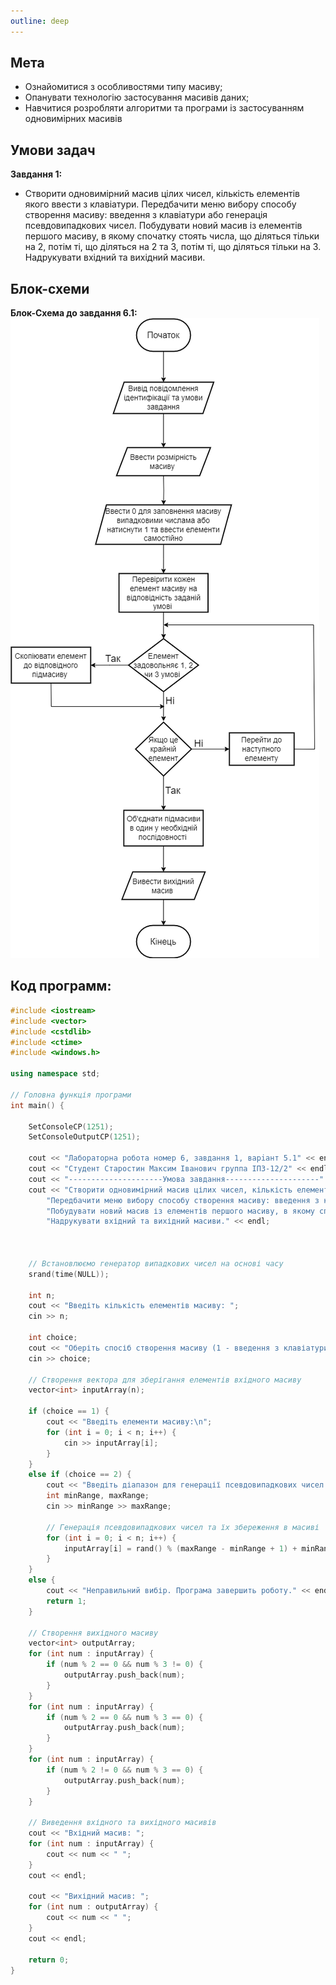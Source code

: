```yaml
---
outline: deep
---
```


## Мета

- Ознайомитися з особливостями типу масиву;
- Опанувати технологію застосування масивів даних;
- Навчитися розробляти алгоритми та програми із застосуванням одновимірних масивів

## Умови задач

**Завдання 1:** 

- Створити одновимірний масив цілих чисел, кількість елементів якого ввести з клавіатури. Передбачити меню вибору способу створення масиву: введення з клавіатури або генерація псевдовипадкових чисел. Побудувати новий масив із елементів першого масиву, в якому спочатку стоять числа, що діляться тільки на 2, потім ті, що діляться на 2 та 3, потім ті, що діляться тільки на 3. Надрукувати вхідний та вихідний масиви.


## Блок-схеми

**Блок-Схема до завдання 6.1:**
![](../assets/lab6.png)

## Код программ:

```cpp
#include <iostream>
#include <vector>
#include <cstdlib>
#include <ctime>
#include <windows.h>

using namespace std;

// Головна функція програми
int main() {

    SetConsoleCP(1251);
    SetConsoleOutputCP(1251);

    cout << "Лабораторна робота номер 6, завдання 1, варiант 5.1" << endl; // вивід повідомлення
    cout << "Студент Старостин Максим Iванович группа IПЗ-12/2" << endl; // вивід повідомлення
    cout << "---------------------Умова завдання---------------------" << endl; // вивід повідомлення
    cout << "Створити одновимірний масив цілих чисел, кількість елементів якого ввести з клавіатури.\n"
        "Передбачити меню вибору способу створення масиву: введення з клавіатури або генерація псевдовипадкових чисел.\n"
        "Побудувати новий масив із елементів першого масиву, в якому спочатку стоять числа, що діляться тільки на 2,\n потім ті, що діляться на 2 та 3, потім ті, що діляться тільки на 3.\n"
        "Надрукувати вхідний та вихідний масиви." << endl;



    // Встановлюємо генератор випадкових чисел на основі часу
    srand(time(NULL));

    int n;
    cout << "Введіть кількість елементів масиву: ";
    cin >> n;

    int choice;
    cout << "Оберіть спосіб створення масиву (1 - введення з клавіатури, 2 - генерація псевдовипадкових чисел): ";
    cin >> choice;

    // Створення вектора для зберігання елементів вхідного масиву
    vector<int> inputArray(n);

    if (choice == 1) {
        cout << "Введіть елементи масиву:\n";
        for (int i = 0; i < n; i++) {
            cin >> inputArray[i];
        }
    }
    else if (choice == 2) {
        cout << "Введіть діапазон для генерації псевдовипадкових чисел (мінімальне та максимальне значення): ";
        int minRange, maxRange;
        cin >> minRange >> maxRange;

        // Генерація псевдовипадкових чисел та їх збереження в масиві
        for (int i = 0; i < n; i++) {
            inputArray[i] = rand() % (maxRange - minRange + 1) + minRange;
        }
    }
    else {
        cout << "Неправильний вибір. Програма завершить роботу." << endl;
        return 1;
    }

    // Створення вихідного масиву
    vector<int> outputArray;
    for (int num : inputArray) {
        if (num % 2 == 0 && num % 3 != 0) {
            outputArray.push_back(num);
        }
    }
    for (int num : inputArray) {
        if (num % 2 == 0 && num % 3 == 0) {
            outputArray.push_back(num);
        }
    }
    for (int num : inputArray) {
        if (num % 2 != 0 && num % 3 == 0) {
            outputArray.push_back(num);
        }
    }

    // Виведення вхідного та вихідного масивів
    cout << "Вхідний масив: ";
    for (int num : inputArray) {
        cout << num << " ";
    }
    cout << endl;

    cout << "Вихідний масив: ";
    for (int num : outputArray) {
        cout << num << " ";
    }
    cout << endl;

    return 0;
}
```

